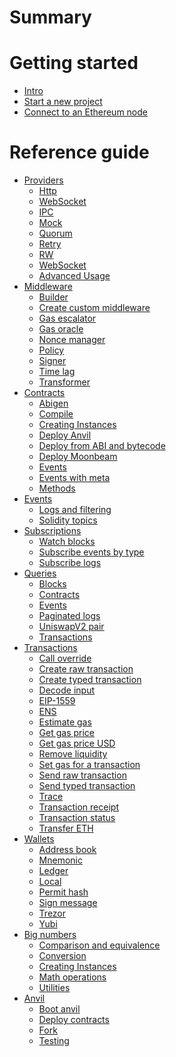 # Summary

# Getting started
  - [Intro](./getting-started/intro.md)
  - [Start a new project](./getting-started/start_a_new_project.md)
  - [Connect to an Ethereum node](./getting-started/connect_to_an_ethereum_node.md)

# Reference guide
- [Providers](./providers/providers.md)
  - [Http](./providers/http.md)
  - [WebSocket](./providers/ws.md)
  - [IPC](./providers/ipc.md)
  - [Mock](./providers/mock.md)
  - [Quorum](./providers/quorum.md)
  - [Retry](./providers/retry.md)
  - [RW](./providers/rw.md)
  - [WebSocket](./providers/ws.md)
  - [Advanced Usage](./providers/advanced_usage.md)
- [Middleware](./middleware/middleware.md)
  - [Builder](./middleware/builder.md)
  - [Create custom middleware](./middleware/custom.md)
  - [Gas escalator](./middleware/gas-escalator.md)
  - [Gas oracle](./middleware/gas-oracle.md)
  - [Nonce manager](./middleware/nonce-manager.md)
  - [Policy](./middleware/policy.md)
  - [Signer](./middleware/signer.md)
  - [Time lag]()
  - [Transformer]()
- [Contracts]()
  - [Abigen]()
  - [Compile]()
  - [Creating Instances]()
  - [Deploy Anvil]()
  - [Deploy from ABI and bytecode]()
  - [Deploy Moonbeam]()
  - [Events]()
  - [Events with meta]()
  - [Methods]()
- [Events]()
  - [Logs and filtering]()
  - [Solidity topics]()
- [Subscriptions]()
  - [Watch blocks]()
  - [Subscribe events by type]()
  - [Subscribe logs]()
- [Queries]()
  - [Blocks]()
  - [Contracts]()
  - [Events]()
  - [Paginated logs]()
  - [UniswapV2 pair]()
  - [Transactions]()
- [Transactions]()
  - [Call override]()
  - [Create raw transaction]()
  - [Create typed transaction]()
  - [Decode input]()
  - [EIP-1559]()
  - [ENS]() 
  - [Estimate gas]()
  - [Get gas price]()
  - [Get gas price USD]()
  - [Remove liquidity]()
  - [Set gas for a transaction]()
  - [Send raw transaction]()
  - [Send typed transaction]()
  - [Trace]()
  - [Transaction receipt]()
  - [Transaction status]()
  - [Transfer ETH]()
- [Wallets]()
  - [Address book]()
  - [Mnemonic]()
  - [Ledger]()
  - [Local]()
  - [Permit hash]()
  - [Sign message]()
  - [Trezor]()
  - [Yubi]()
- [Big numbers](./big-numbers/intro.md)
  - [Comparison and equivalence](./big-numbers/comparison-and-equivalence.md) 
  - [Conversion](./big-numbers/conversion.md)
  - [Creating Instances](./big-numbers/creating_instances.md)
  - [Math operations](./big-numbers/math-operations.md)
  - [Utilities](./big-numbers/utilities.md)
- [Anvil]()
    - [Boot anvil]()
    - [Deploy contracts]()
    - [Fork]() 
    - [Testing]()

